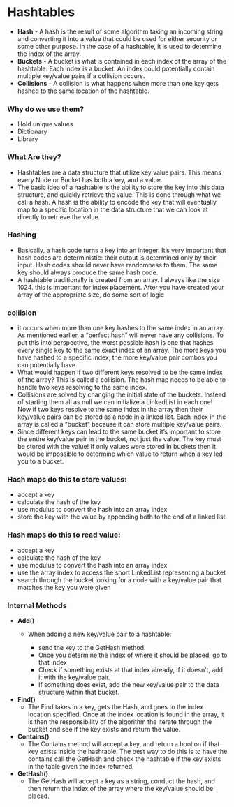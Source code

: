 # Hashtables

* **Hash** - A hash is the result of some algorithm taking an incoming string and converting it into a value that could be used for either security or some other purpose. In the case of a hashtable, it is used to determine the index of the array.
* **Buckets** - A bucket is what is contained in each index of the array of the hashtable. Each index is a bucket. An index could potentially contain multiple key/value pairs if a collision occurs.
* **Collisions** - A collision is what happens when more than one key gets hashed to the same location of the hashtable.

### Why do we use them?

* Hold unique values
* Dictionary
* Library
### What Are they?
* Hashtables are a data structure that utilize key value pairs. This means every Node or Bucket has both a key, and a value.
* The basic idea of a hashtable is the ability to store the key into this data structure, and quickly retrieve the value. This is done through what we call a hash. A hash is the ability to encode the key that will eventually map to a specific location in the data structure that we can look at directly to retrieve the value.

### Hashing

* Basically, a hash code turns a key into an integer. It’s very important that hash codes are deterministic: their output is determined only by their input. Hash codes should never have randomness to them. The same key should always produce the same hash code.
* A hashtable traditionally is created from an array. I always like the size 1024. this is important for index placement. After you have created your array of the appropriate size, do some sort of logic

### collision
* it occurs when more than one key hashes to the same index in an array. As mentioned earlier, a “perfect hash” will never have any collisions. To put this into perspective, the worst possible hash is one that hashes every single key to the same exact index of an array. The more keys you have hashed to a specific index, the more key/value pair combos you can potentially have.
* What would happen if two different keys resolved to be the same index of the array? This is called a collision. The hash map needs to be able to handle two keys resolving to the same index.
* Collisions are solved by changing the initial state of the buckets. Instead of starting them all as null we can initialize a LinkedList in each one! Now if two keys resolve to the same index in the array then their key/value pairs can be stored as a node in a linked list. Each index in the array is called a “bucket” because it can store multiple key/value pairs.
* Since different keys can lead to the same bucket it’s important to store the entire key/value pair in the bucket, not just the value. The key must be stored with the value! If only values were stored in buckets then it would be impossible to determine which value to return when a key led you to a bucket.

### Hash maps do this to store values:

* accept a key
* calculate the hash of the key
* use modulus to convert the hash into an array index
* store the key with the value by appending both to the end of a linked list

### Hash maps do this to read value:

* accept a key
* calculate the hash of the key
* use modulus to convert the hash into an array index
* use the array index to access the short LinkedList representing a bucket
* search through the bucket looking for a node with a key/value pair that matches the key you were given

### Internal Methods

* **Add()**
    * When adding a new key/value pair to a hashtable:

        * send the key to the GetHash method.
        * Once you determine the index of where it should be placed, go to that index
        * Check if something exists at that index already, if it doesn’t, add it with the key/value pair.
        * If something does exist, add the new key/value pair to the data structure within that bucket.
* **Find()**
    *  The Find takes in a key, gets the Hash, and goes to the index location specified. Once at the index location is found in the array, it is then the responsibility of the algorithm the iterate through the bucket and see if the key exists and return the value.
* **Contains()**
    * The Contains method will accept a key, and return a bool on if that key exists inside the hashtable. The best way to do this is to have the contains call the GetHash and check the hashtable if the key exists in the table given the index returned.
* **GetHash()**
    * The GetHash will accept a key as a string, conduct the hash, and then return the index of the array where the key/value should be placed.
